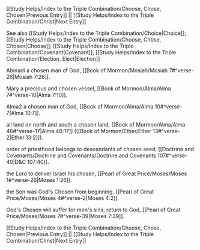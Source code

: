 [[Study Helps/Index to the Triple Combination/Choose, Chose, Chosen|Previous Entry]]  ||  [[Study Helps/Index to the Triple Combination/Christ|Next Entry]]

 See also [[Study Helps/Index to the Triple Combination/Choice|Choice]]; [[Study Helps/Index to the Triple Combination/Choose, Chose, Chosen|Choose]]; [[Study Helps/Index to the Triple Combination/Covenant|Covenant]]; [[Study Helps/Index to the Triple Combination/Election, Elect|Election]]

 Abinadi a chosen man of God, [[Book of Mormon/Mosiah/Mosiah 7#^verse-26|Mosiah 7:26]].

 Mary a precious and chosen vessel, [[Book of Mormon/Alma/Alma 7#^verse-10|Alma 7:10]].

 Alma2 a chosen man of God, [[Book of Mormon/Alma/Alma 10#^verse-7|Alma 10:7]].

 all land on north and south a chosen land, [[Book of Mormon/Alma/Alma 46#^verse-17|Alma 46:17]] ([[Book of Mormon/Ether/Ether 13#^verse-2|Ether 13:2]]).

 order of priesthood belongs to descendants of chosen seed, [[Doctrine and Covenants/Doctrine and Covenants/Doctrine and Covenants 107#^verse-40|D&C 107:40]].

 the Lord to deliver Israel his chosen, [[Pearl of Great Price/Moses/Moses 1#^verse-26|Moses 1:26]].

 the Son was God's Chosen from beginning, [[Pearl of Great Price/Moses/Moses 4#^verse-2|Moses 4:2]].

 God's Chosen will suffer for men's sins, return to God, [[Pearl of Great Price/Moses/Moses 7#^verse-39|Moses 7:39]].

[[Study Helps/Index to the Triple Combination/Choose, Chose, Chosen|Previous Entry]]  ||  [[Study Helps/Index to the Triple Combination/Christ|Next Entry]]